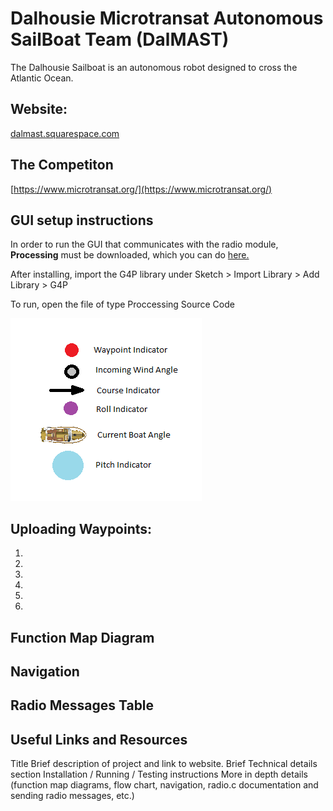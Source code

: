 # Dalhousie Microtransat Autonomous SailBoat Team (DalMAST)
The Dalhousie Sailboat is an autonomous robot designed to cross the Atlantic Ocean.

## Website: 
[dalmast.squarespace.com](dalmast.squarespace.com)

## The Competiton
[https://www.microtransat.org/](https://www.microtransat.org/)

## GUI setup instructions 
In order to run the GUI that communicates with the radio module, **Processing** must be downloaded,
which you can do [here.](https://processing.org/download/)

After installing, import the G4P library under Sketch > Import Library > Add Library > G4P

To run, open the file of type Proccessing Source Code

![Legend](GUI_Legend.png "GUI Legend")


## Uploading Waypoints:

1.
2.
3.
4.
5.
6.

## Function Map Diagram



## Navigation


## Radio Messages Table


## Useful Links and Resources


Title
Brief description of project and link to website. 
Brief Technical details section
Installation / Running / Testing instructions
More in depth details (function map diagrams, flow chart, navigation, radio.c documentation and sending radio messages, etc.) 

